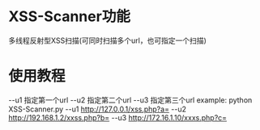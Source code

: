# XSS-Scanner功能
多线程反射型XSS扫描(可同时扫描多个url，也可指定一个扫描)
# 使用教程
--u1 指定第一个url
--u2 指定第二个url
--u3 指定第三个url
example:
python XSS-Scanner.py --u1 http://127.0.0.1/xss.php?a= --u2 http://192.168.1.2/xxss.php?b= --u3 http://172.16.1.10/xxxs.php?c=
